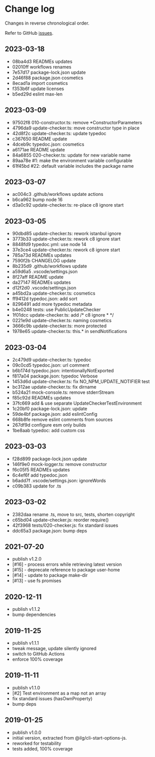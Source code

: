 # Change log

Changes in reverse chronological order.

Refer to GitHub [issues](https://github.com/xpack/update-checker-js/issues).

## 2023-03-18

* 08ba4d3 READMEs updates
* 02010ff workflows renames
* 7e57d17 package-lock.json update
* 2d46f88 package.json cosmetics
* 8ecad1a import cosmetics
* f353b6f update licenses
* b5ed29d eslint max-len

## 2023-03-09

* 97502f8 010-constructor.ts: remove *ConstructorParameters
* 4796da9 update-checker.ts: move constructor type in place
* 42d8f2c update-checker.ts: update typedoc
* c367650 README update
* 4dceb9c typedoc.json: cosmetics
* a6171ae README update
* 84a6855 020-checker.ts: update for new variable name
* 89aa78e #1: make the environment variable configurable
* 61f45bd #22: default variable includes the package name

## 2023-03-07

* ac004c3 .github/workflows update actions
* b6ca962 bump node 16
* d3a0c92 update-checker.ts: re-place c8 ignore start

## 2023-03-05

* 90dbd85 update-checker.ts: rework istanbul ignore
* 3773b33 update-checker.ts: rework c8 ignore start
* 8848fd9 typedoc.yml: use node 14
* 37e3ce4 update-checker.ts: rework c8 ignore start
* 785a73d READMEs updates
* 7590f2b CHANGELOG update
* 8b235d9 .github/workflows update
* a59d6a5 .vscode/settings.json
* 8f27aff README update
* da27147 READMEs updates
* d12f2d0 .vscode/settings.json
* a45bd2a update-checker.ts: cosmetics
* ff9412d typedoc.json: add sort
* 8296491 add more typedoc metadata
* b4e0248 tests: use PublicUpdateChecker
* 1f01dcc update-checker.ts: add /* c8 ignore * */
* 0221e9d update-checker.ts: naming cosmetics
* 3666c9b update-checker.ts: more protected
* 1978e65 update-checker.ts: this.* in sendNotifications

## 2023-03-04

* 2c479d9 update-checker.ts: typedoc
* 09c0cd5 typedoc.json: url comment
* b6b174d typedoc.json: intentionallyNotExported
* f817a04 package.json: typedoc Verbose
* 1453d6d update-checker.ts: fix NO_NPM_UPDATE_NOTIFIER test
* bc312ae update-checker.ts: fix dirname
* b524a21 mock-console.ts: remove stderrStream
* f85c92d READMEs updates
* 37fc669 add & use separate UpdateCheckerTestEnvironment
* 1c20bf0 package-lock.json: update
* 59de4bf package.json: add eslintConfig
* 668b8fe remove eslint comments from sources
* 267df9d configure esm only builds
* 1be8aab typedoc: add custom css

## 2023-03-03

* f28d899 package-lock.json update
* 146f9e0 mock-logger.ts: remove constructor
* f6c05f5 READMEs updates
* 6c4ef6f add typedoc.json
* b6add7f .vscode/settings.json: ignoreWords
* c09b383 update for .ts

## 2023-03-02

* 2382daa rename .ts, move to src, tests, shorten copyright
* c65bd04 update-checker.js: reorder require()
* 42f3968 tests/020-checker.js: fix standard issues
* ddc65a3 package.json: bump deps

## 2021-07-20

* publish v1.2.0
* [#16] - process errors while retrieving latest version
* [#15] - deprecate reference to package user-home
* [#14] - update to package make-dir
* [#13] - use fs promises

## 2020-12-11

* publish v1.1.2
* bump dependencies

## 2019-11-25

* publish v1.1.1
* tweak message, update silently ignored
* switch to GitHub Actions
* enforce 100% coverage

## 2019-11-11

* publish v1.1.0
* [#2] Test environment as a map not an array
* fix standard issues (hasOwnProperty)
* bump deps

## 2019-01-25

* publish v1.0.0
* initial version, extracted from @ilg/cli-start-options-js.
* reworked for testability
* tests added, 100% coverage
